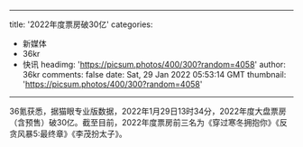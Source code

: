 
---
title: '2022年度票房破30亿'
categories: 
 - 新媒体
 - 36kr
 - 快讯
headimg: 'https://picsum.photos/400/300?random=4058'
author: 36kr
comments: false
date: Sat, 29 Jan 2022 05:53:14 GMT
thumbnail: 'https://picsum.photos/400/300?random=4058'
---

<div>   
36氪获悉，据猫眼专业版数据，2022年1月29日13时34分，2022年度大盘票房（含预售）破30亿。截至目前，2022年度票房前三名为《穿过寒冬拥抱你》《反贪风暴5:最终章》《李茂扮太子》。  
</div>
            